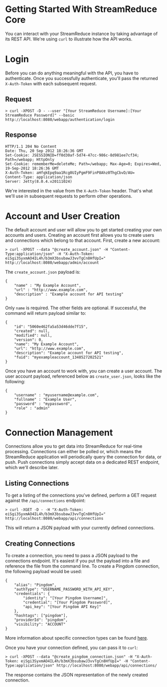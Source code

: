 # Getting Started With StreamReduce Core #

You can interact with your StreamReduce instance by taking advantage of its REST API. We're using `curl` to illustrate how the API works.

# Login #

Before you can do anything meaningful with the API, you have to authenticate. Once you successfully authenticate, you'll pass the returned `X-Auth-Token` with each subsequent request. 

## Request ##

    > curl -XPOST -D - --user "[Your StreamReduce Username]:[Your StreamReduce Password]" --basic http://localhost:8080/webapp/authentication/login 

## Response ##

    HTTP/1.1 204 No Content
    Date: Thu, 20 Sep 2012 18:26:36 GMT
    Set-Cookie: JSESSIONID=ff0d30af-5d74-47cc-986c-8d981ee7cf34; Path=/webapp; HttpOnly
    Set-Cookie: rememberMe=deleteMe; Path=/webapp; Max-Age=0; Expires=Wed, 19-Sep-2012 18:26:36 GMT
    X-Auth-Token: aHfqkEpq9aa1Rcg0UIyPgmF9FinP8Ahz0ThgCbvD/AU=
    Content-Type: application/json
    Server: Jetty(8.0.4.v20111024)

We're interested in the value from the `X-Auth-Token` header. That's what we'll use in subsequent requests to perform other operations.

# Account and User Creation #

The default account and user will allow you to get started creating your own accounts and users. Creating an account first allows you to create users and connections which belong to that account. First, create a new account: 

    > curl -XPOST --data "@create_account.json" -H "Content-Type:application/json" -H "X-Auth-Token: eiSgi3SyxmAO4IL4h/b3mX3bsubawJ3vvTgCn8HfUpI=" http://localhost:8080/webapp/admin/account

The `create_account.json` payload is: 

    {
        "name" : "My Example Account",
        "url" : "http://www.example.com",
        "description" : "Example account for API testing"
    }

Only `name` is required. The other fields are optional. If successful, the command will return payload similar to: 

    {
        "id": "5060e462fa5a53d46dde7f15",
        "created": null,
        "modified": null,
        "version": 0,
        "name": "My Example Account",
        "url": "http://www.example.com",
        "description": "Example account for API testing",
        "fuid": "myexampleaccount_1348527202521"
    }

Once you have an account to work with, you can create a user account. The user account payload, referenced below as `create_user.json`, looks like the following:

	{
	    "username" : "myusername@example.com",
		"fullname" : "Example User",
	    "password" : "mypassword",
		"role" : "admin"
	}

# Connection Management #

Connections allow you to get data into StreamReduce for real-time processing. Connections can either be polled or, which means the StreamReduce application will periodically query the connection for data, or push. Push connections simply accept data on a dedicated REST endpoint, which we'll describe later.

## Listing Connections ##

To get a listing of the connections you've defined, perform a GET request against the `/api/connections` endpoint:

    > curl -XGET -D - -H "X-Auth-Token: eiSgi3SyxmAO4IL4h/b3mX3bsubawJ3vvTgCn8HfUpI=" http://localhost:8080/webapp/api/connections

This will return a JSON payload with your currently defined connections. 

## Creating Connections ##

To create a connection, you need to pass a JSON payload to the connections endpoint. It's easiest if you put the payload into a file and reference the file from the command line. To create a Pingdom connection, the following payload would be used: 

    {
        "alias": "Pingdom",
        "authType": "USERNAME_PASSWORD_WITH_API_KEY",
        "credentials": {
            "identity": "[Your Pingdom Username]",
            "credential": "[Your Pingdom Password]",
            "api_key": "[Your Pingdom API Key]"
        },
        "hashtags": ["pingdom"],
        "providerId": "pingdom",
        "visibility": "ACCOUNT"
    }

More information about specific connection types can be found [here](http://somelinktoconnectiontypes.com).

Once you have your connection defined, you can pass it to `curl`:

    > curl -XPOST --data "@create_pingdom_connection.json" -H "X-Auth-Token: eiSgi3SyxmAO4IL4h/b3mX3bsubawJ3vvTgCn8HfUpI=" -H "Content-Type:application/json" http://localhost:8080/webapp/api/connections/

The response contains the JSON representation of the newly created connection.

